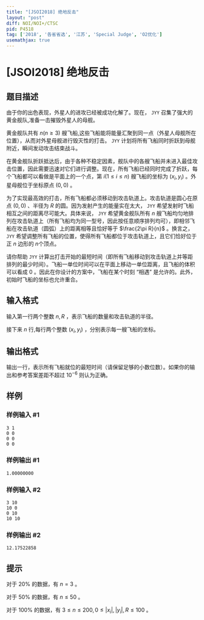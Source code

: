 ```yaml
---
title: "[JSOI2018] 绝地反击"
layout: "post"
diff: NOI/NOI+/CTSC
pid: P4518
tag: ['2018', '各省省选', '江苏', 'Special Judge', 'O2优化']
usemathjax: true
---
```


# [JSOI2018] 绝地反击
## 题目描述

由于你的出色表现，外星人的进攻已经被成功化解了。现在， ``JYY`` 召集了强大的黄金舰队,准备一击摧毁外星人的母舰。

黄金舰队共有 $n(n\ge 3)$ 艘飞船,这些飞船能将能量汇聚到同一点（外星人母舰所在位置），从而对外星母舰进行毁灭性的打击。 ``JYY`` 计划将所有飞船同时折跃到母舰附近，瞬间发动攻击结束战斗。

在黄金舰队折跃抵达后，由于各种不稳定因素，舰队中的各艘飞船并未进入最佳攻击位置，因此需要迅速对它们进行调整。现在，所有飞船已经同时完成了折跃，每个飞船都可以看做是平面上的一个点，第 $i(1\le i\le n)$ 艘飞船的坐标为 $(x_i,y_i)$ 。外星母舰位于坐标原点 $(0,0)$ 。

为了实现最高效的打击，所有飞船都必须移动到攻击轨道上。攻击轨道是圆心在原点 $(0,0)$ 、半径为 $R$ 的圆。因为发射产生的能量实在太大， ``JYY`` 希望发射时飞船相互之间的距离尽可能大。具体来说， ``JYY`` 希望黄金舰队所有 $n$ 艘飞船均匀地排列在攻击轨道上（所有飞船均为同一型号，因此按任意顺序排列均可），即相邻飞船在攻击轨道（圆弧）上的距离相等且恰好等于 $\frac{2\pi R}{n}$​​ 。换言之， ``JYY`` 希望调整所有飞船的位置，使得所有飞船都位于攻击轨道上，且它们恰好位于正 $n$ 边形的 $n$个顶点。

请你帮助 ``JYY`` 计算出打击开始的最短时间（即所有飞船移动到攻击轨道上并等距排列的最少时间）。飞船一单位时间可以在平面上移动一单位距离，且飞船的体积可以看成 $0$ 。因此在你设计的方案中，飞船在某个时刻 “相遇” 是允许的。此外，初始时飞船的坐标也允许重合。
## 输入格式

输入第一行两个整数 $n,R$ ，表示飞船的数量和攻击轨道的半径。

接下来 $n$ 行,每行两个整数 $(x_i,y_i)$ ，分别表示每一艘飞船的坐标。
## 输出格式

输出一行，表示所有飞船就位的最短时间（请保留足够的小数位数）。如果你的输出和参考答案差距不超过 $10^{-6}$ 则认为正确。
## 样例

### 样例输入 #1
```
3 1
0 0
0 0
0 0
```
### 样例输出 #1
```
1.00000000
```
### 样例输入 #2
```
3 10
10 0
0 10
10 10
```
### 样例输出 #2
```
12.17522858
```
## 提示

对于 $20\%$ 的数据，有 $n=3$ 。

对于 $50\%$ 的数据，有 $n\le 50$ 。

对于 $100\%$ 的数据，有 $3 \le n\le 200,0 \le\vert x_i\vert,\vert y_i\vert,R\le 100$ 。
